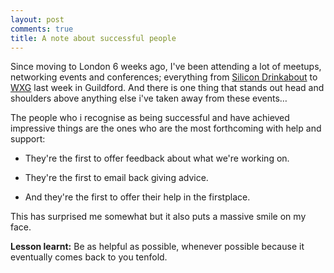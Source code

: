 ```yaml
---
layout: post
comments: true
title: A note about successful people
---
```


Since moving to London 6 weeks ago, I've been attending a lot of meetups, networking events and conferences; everything from [Silicon Drinkabout](http://silicondrinkabout.com/london "Silicon Drinkabout") to [WXG](http://wxg.co.uk/ "Web Expo Guildford") last week in Guildford. And there is one thing that stands out head and shoulders above anything else i've taken away from these events…

The people who i recognise as being successful and have achieved impressive things are the ones who are the most forthcoming with help and support:

* They're the first to offer feedback about what we're working on.

* They're the first to email back giving advice.

* And they're the first to offer their help in the firstplace.

This has surprised me somewhat but it also puts a massive smile on my face.

__Lesson learnt:__ Be as helpful as possible, whenever possible because it eventually comes back to you tenfold.